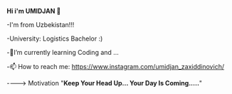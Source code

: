 **Hi i'm UMIDJAN 👋** 

-I'm from Uzbekistan!!!

-University: Logistics Bachelor :)

-🌱I’m currently learning Coding and ...

-📫 How to reach me: https://www.instagram.com/umidjan_zaxiddinovich/

----> Motivation "**Keep Your Head Up... Your Day Is Coming.....**"
